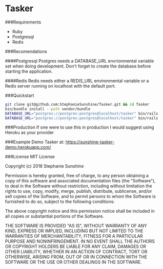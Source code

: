 # Tasker
###Requirements
- Ruby
- Postgresql
- Redis

###Recomendations

####Postgresql
Postgres needs a DATABASE_URL envrionmental variable set when doing development.  Don't forget to create the database before starting the application.

####Redis
Redis needs either a REDIS_URL environmental variable or a Redis server running on localhost with the default port.

###Quickstart
```bash
git clone git@github.com:StephanieSunshine/Tasker.git && cd Tasker
bin/bundle install --path vendor/bundle
DATABASE_URL="postgres://postgres:postgres@localhost/tasker" bin/rails db:migrate
DATABASE_URL="postgres://postgres:postgres@localhost/tasker" bin/rails s
```

###Production
If one were to use this in production I would suggest using Heroku as your provider

###Example
Demo Tasker at: https://sunshine-tasker-demo.herokuapp.com/

###License
MIT License

Copyright (c) 2018 Stephanie Sunshine

Permission is hereby granted, free of charge, to any person obtaining a copy
of this software and associated documentation files (the "Software"), to deal
in the Software without restriction, including without limitation the rights
to use, copy, modify, merge, publish, distribute, sublicense, and/or sell
copies of the Software, and to permit persons to whom the Software is
furnished to do so, subject to the following conditions:

The above copyright notice and this permission notice shall be included in all
copies or substantial portions of the Software.

THE SOFTWARE IS PROVIDED "AS IS", WITHOUT WARRANTY OF ANY KIND, EXPRESS OR
IMPLIED, INCLUDING BUT NOT LIMITED TO THE WARRANTIES OF MERCHANTABILITY,
FITNESS FOR A PARTICULAR PURPOSE AND NONINFRINGEMENT. IN NO EVENT SHALL THE
AUTHORS OR COPYRIGHT HOLDERS BE LIABLE FOR ANY CLAIM, DAMAGES OR OTHER
LIABILITY, WHETHER IN AN ACTION OF CONTRACT, TORT OR OTHERWISE, ARISING FROM,
OUT OF OR IN CONNECTION WITH THE SOFTWARE OR THE USE OR OTHER DEALINGS IN THE
SOFTWARE.

